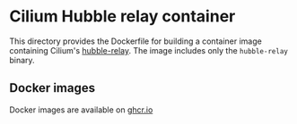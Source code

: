 Cilium Hubble relay container
================

This directory provides the Dockerfile for building a container image containing Cilium's [hubble-relay](https://github.com/cilium/cilium). The image includes only the `hubble-relay` binary.

Docker images
-------------

Docker images are available on [ghcr.io](https://ghcr.io/cybozu/hubble-relay)
